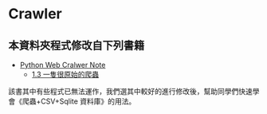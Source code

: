# Crawler

## 本資料夾程式修改自下列書籍

* [Python Web Cralwer Note](https://clu.gitbook.io/python-web-crawler-note/)
    * [1.3 一隻很原始的爬蟲](https://clu.gitbook.io/python-web-crawler-note/13-yi-zhi-hen-yuan-shi-de-pa-chong)

該書其中有些程式已無法運作，我們選其中較好的進行修改後，幫助同學們快速學會《爬蟲+CSV+Sqlite 資料庫》的用法。
